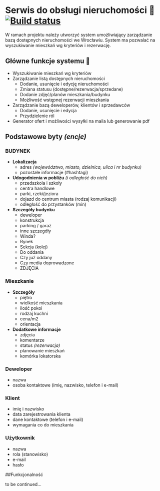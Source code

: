 # Serwis do obsługi nieruchomości :house_with_garden: [![Build status](https://github.com/pbarcicki/real-estate-manager/workflows/Build/badge.svg)](https://github.com/pbarcicki/real-estate-manager/actions)

W ramach projektu należy utworzyć system umożliwiający zarządzanie bazą dostępnych nieruchomości we Wrocławiu. System ma pozwalać na wyszukiwanie mieszkań wg kryteriów i rezerwację. 

## Główne funkcje systemu :muscle:

* Wyszukiwanie mieszkań wg kryteriów
* Zarządzanie listą dostępnych nieruchomości
  * Dodanie, usunięcie i edycję nieruchomości 
  * Zmiana statusu (dostępne/rezerwacja/sprzedane)
  * Dodanie zdjęć/planów mieszkania/budynku 
  * Możliwość wstępnej rezerwacji mieszkania
* Zarządzanie bazą deweloperów, klientów i sprzedawców
  * Dodanie, usunięcie i edycja
  * Przydzielenie ról
* Generator ofert i możliwości wysyłki na maila lub generowanie pdf

## Podstawowe byty _(encje)_
### BUDYNEK
* __Lokalizacja__
  * adres _(województwo, miasto, dzielnica, ulica i nr budynku)_
  * pozostałe informacje (#hashtagi)
* __Udogodnienia w pobliżu__ _(i odległość do nich)_
  * przedszkola i szkoły
  * centra handlowe
  * parki, rzeki/jeziora
  * dojazd do centrum miasta (rodzaj komunikacji)
  * odległość do przystanków (min)
* __Szczegóły budynku__
  * deweloper
  * konstrukcja
  * parking / garaż
  * inne szczegóły
  * Winda?
  * Rynek 
  * Sekcja (kolej)
  * Do oddania
  * Czy już oddany
  * Czy media doprowadzone
  * ZDJĘCIA
### Mieszkanie
* __Szczegóły__
  * piętro
  * wielkość mieszkania
  * ilość pokoi
  * rodzaj kuchni
  * cena/m2
  * orientacja
* __Dodatkowe informacje__
  * zdjęcia
  * komentarze
  * status _(rezerwacja)_
  * planowanie mieszkań
  * komórka lokatorska
  
### Deweloper
 * nazwa
 * osoba kontaktowe (imię, nazwisko, telefon i e-mail)
### Klient
 * imię i nazwisko
 * data zarejestrowania klienta
 * dane kontaktowe (telefon i e-mail)
 * wymagania co do mieszkania
### Użytkownik 
 * nazwa
 * rola (stanowisko)
 * e-mail
 * hasło
 
 ##Funkcjonalność
 
 to be continued...